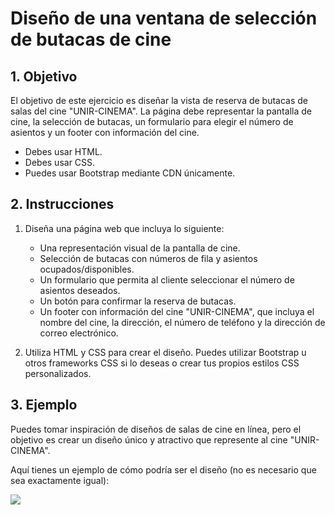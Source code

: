 Diseño de una ventana de selección de butacas de cine
==============================


## 1. Objetivo

El objetivo de este ejercicio es diseñar la vista de reserva de butacas de salas del cine "UNIR-CINEMA". La página debe representar la pantalla de cine, la selección de butacas, un formulario para elegir el número de asientos y un footer con información del cine.

- Debes usar HTML.
- Debes usar CSS.
- Puedes usar Bootstrap mediante CDN únicamente.

## 2. Instrucciones

1. Diseña una página web que incluya lo siguiente:

    - Una representación visual de la pantalla de cine.
    - Selección de butacas con números de fila y asientos ocupados/disponibles.
    - Un formulario que permita al cliente seleccionar el número de asientos deseados.
    - Un botón para confirmar la reserva de butacas.
    - Un footer con información del cine "UNIR-CINEMA", que incluya el nombre del cine, la dirección, el número de teléfono y la dirección de correo electrónico.

2. Utiliza HTML y CSS para crear el diseño. Puedes utilizar Bootstrap u otros frameworks CSS si lo deseas o crear tus propios estilos CSS personalizados.

## 3. Ejemplo

Puedes tomar inspiración de diseños de salas de cine en línea, pero el objetivo es crear un diseño único y atractivo que represente al cine "UNIR-CINEMA".

Aquí tienes un ejemplo de cómo podría ser el diseño (no es necesario que sea exactamente igual):

<img src="https://github.com/UnirCs/DWFS-PER9208-2324/blob/master/Tema_1/00_Resources/Cinema/SeatSelection.png?raw=true">


